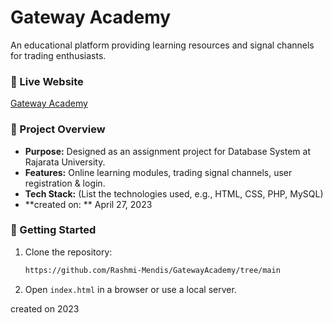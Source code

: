 # Gateway Academy  

An educational platform providing learning resources and signal channels for trading enthusiasts.  

### 🔗 Live Website  
[Gateway Academy](https://rashmi-mendis.github.io/GatewayAcademy/)  

### 📂 Project Overview  
- **Purpose:** Designed as an assignment project for Database System at Rajarata University.  
- **Features:** Online learning modules, trading signal channels, user registration & login.  
- **Tech Stack:** (List the technologies used, e.g., HTML, CSS, PHP, MySQL)
- **created on: ** April 27, 2023

### 🚀 Getting Started  
1. Clone the repository:  
   ```sh
   https://github.com/Rashmi-Mendis/GatewayAcademy/tree/main
   ```  
2. Open `index.html` in a browser or use a local server.


created on 2023
